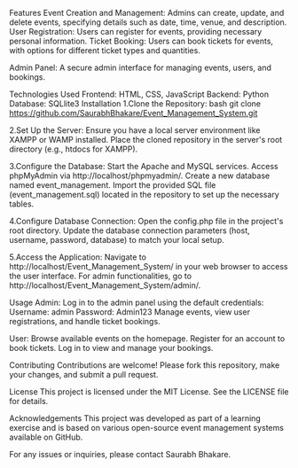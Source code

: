 Features
Event Creation and Management: Admins can create, update, and delete events, specifying details such as date, time, venue, and description.
User Registration: Users can register for events, providing necessary personal information.
Ticket Booking: Users can book tickets for events, with options for different ticket types and quantities.

Admin Panel: A secure admin interface for managing events, users, and bookings.

Technologies Used
Frontend: HTML, CSS, JavaScript
Backend: Python
Database: SQLlite3
Installation
  1.Clone the Repository:
  bash
  git clone https://github.com/SaurabhBhakare/Event_Management_System.git
  
  2.Set Up the Server:
  Ensure you have a local server environment like XAMPP or WAMP installed.
  Place the cloned repository in the server's root directory (e.g., htdocs for XAMPP).
  
  3.Configure the Database:
  Start the Apache and MySQL services.
  Access phpMyAdmin via http://localhost/phpmyadmin/.
  Create a new database named event_management.
  Import the provided SQL file (event_management.sql) located in the repository to set up the necessary tables.
  
  4.Configure Database Connection:
  Open the config.php file in the project's root directory.
  Update the database connection parameters (host, username, password, database) to match your local setup.
  
  5.Access the Application:
  Navigate to http://localhost/Event_Management_System/ in your web browser to access the user interface.
  For admin functionalities, go to http://localhost/Event_Management_System/admin/.

Usage
Admin:
Log in to the admin panel using the default credentials:
Username: admin
Password: Admin123
Manage events, view user registrations, and handle ticket bookings.

User:
Browse available events on the homepage.
Register for an account to book tickets.
Log in to view and manage your bookings.

Contributing
Contributions are welcome! Please fork this repository, make your changes, and submit a pull request.

License
This project is licensed under the MIT License. See the LICENSE file for details.

Acknowledgements
This project was developed as part of a learning exercise and is based on various open-source event management systems available on GitHub.

For any issues or inquiries, please contact Saurabh Bhakare.

